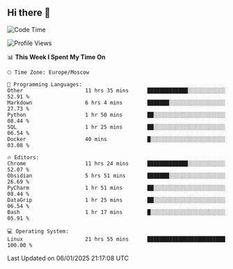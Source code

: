 ## Hi there 👋
<!--START_SECTION:waka-->
![Code Time](http://img.shields.io/badge/Code%20Time-4%2C638%20hrs%2049%20mins-blue)

![Profile Views](http://img.shields.io/badge/Profile%20Views-17-blue)

📊 **This Week I Spent My Time On** 

```text
🕑︎ Time Zone: Europe/Moscow

💬 Programming Languages: 
Other                    11 hrs 35 mins      █████████████░░░░░░░░░░░░   52.91 % 
Markdown                 6 hrs 4 mins        ███████░░░░░░░░░░░░░░░░░░   27.73 % 
Python                   1 hr 50 mins        ██░░░░░░░░░░░░░░░░░░░░░░░   08.44 % 
SQL                      1 hr 25 mins        ██░░░░░░░░░░░░░░░░░░░░░░░   06.54 % 
Docker                   40 mins             █░░░░░░░░░░░░░░░░░░░░░░░░   03.08 % 

🔥 Editors: 
Chrome                   11 hrs 24 mins      █████████████░░░░░░░░░░░░   52.07 % 
Obsidian                 5 hrs 51 mins       ███████░░░░░░░░░░░░░░░░░░   26.69 % 
PyCharm                  1 hr 51 mins        ██░░░░░░░░░░░░░░░░░░░░░░░   08.44 % 
DataGrip                 1 hr 25 mins        ██░░░░░░░░░░░░░░░░░░░░░░░   06.54 % 
Bash                     1 hr 17 mins        █░░░░░░░░░░░░░░░░░░░░░░░░   05.91 % 

💻 Operating System: 
Linux                    21 hrs 55 mins      █████████████████████████   100.00 % 
```


 Last Updated on 06/01/2025 21:17:08 UTC
<!--END_SECTION:waka-->
<!--
**w3ll1ngt/w3ll1ngt** is a ✨ _special_ ✨ repository because its `README.md` (this file) appears on your GitHub profile.

Here are some ideas to get you started:

- 🔭 I’m currently working on ...
- 🌱 I’m currently learning ...
- 👯 I’m looking to collaborate on ...
- 🤔 I’m looking for help with ...
- 💬 Ask me about ...
- 📫 How to reach me: ...
- 😄 Pronouns: ...
- ⚡ Fun fact: ...
-->
